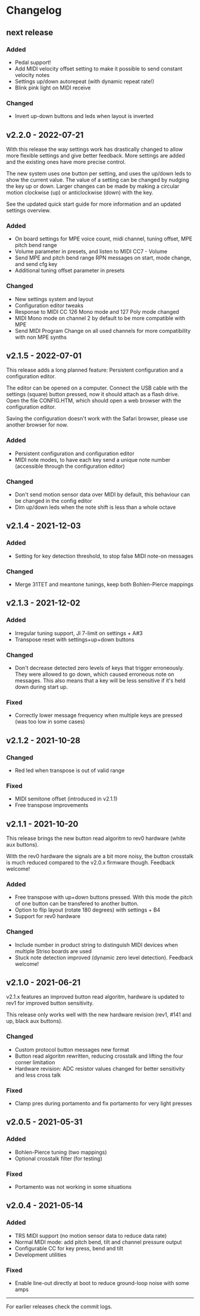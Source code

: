 # Changelog

## next release

### Added
- Pedal support!
- Add MIDI velocity offset setting to make it possible to send constant velocity notes
- Settings up/down autorepeat (with dynamic repeat rate!)
- Blink pink light on MIDI receive

### Changed
- Invert up-down buttons and leds when layout is inverted

## v2.2.0 - 2022-07-21

With this release the way settings work has drastically changed to allow more flexible settings and give better feedback.
More settings are added and the existing ones have more precise control.

The new system uses one button per setting, and uses the up/down leds to show the current value.
The value of a setting can be changed by nudging the key up or down.
Larger changes can be made by making a circular motion clockwise (up) or anticlockwise (down) with the key.

See the updated quick start guide for more information and an updated settings overview.

### Added
- On board settings for MPE voice count, midi channel, tuning offset, MPE pitch bend range
- Volume parameter in presets, and listen to MIDI CC7 - Volume
- Send MPE and pitch bend range RPN messages on start, mode change, and send cfg key
- Additional tuning offset parameter in presets

### Changed
- New settings system and layout
- Configuration editor tweaks
- Response to MIDI CC 126 Mono mode and 127 Poly mode changed
- MIDI Mono mode on channel 2 by default to be more compatible with MPE
- Send MIDI Program Change on all used channels for more compatibility with non MPE synths

## v2.1.5 - 2022-07-01

This release adds a long planned feature: Persistent configuration and a configuration editor.

The editor can be opened on a computer. Connect the USB cable with the settings (square) button pressed, now it should attach as a flash drive. Open the file CONFIG.HTM, which should open a web browser with the configuration editor.

Saving the configuration doesn't work with the Safari browser, please use another browser for now.

### Added
- Persistent configuration and configuration editor
- MIDI note modes, to have each key send a unique note number (accessible through the configuration editor)

### Changed
- Don't send motion sensor data over MIDI by default, this behaviour can be changed in the config editor
- Dim up/down leds when the note shift is less than a whole octave

## v2.1.4 - 2021-12-03

### Added
- Setting for key detection threshold, to stop false MIDI note-on messages

### Changed
- Merge 31TET and meantone tunings, keep both Bohlen-Pierce mappings

## v2.1.3 - 2021-12-02

### Added
- Irregular tuning support, JI 7-limit on settings + A#3
- Transpose reset with settings+up+down buttons

### Changed
- Don't decrease detected zero levels of keys that trigger erroneously.
  They were allowed to go down, which caused erroneous note on messages.
  This also means that a key will be less sensitive if it's held down during start up.

### Fixed
- Correctly lower message frequency when multiple keys are pressed (was too low in some cases)

## v2.1.2 - 2021-10-28

### Changed
- Red led when transpose is out of valid range

### Fixed
- MIDI semitone offset (introduced in v2.1.1)
- Free transpose improvements

## v2.1.1 - 2021-10-20

This release brings the new button read algoritm to rev0 hardware (white aux buttons).

With the rev0 hardware the signals are a bit more noisy, the button crosstalk
is much reduced compared to the v2.0.x firmware though. Feedback welcome!

### Added
- Free transpose with up+down buttons pressed. With this mode the pitch of one button can be transfered to another button.
- Option to flip layout (rotate 180 degrees) with settings + B4
- Support for rev0 hardware

### Changed
- Include number in product string to distinguish MIDI devices when multiple Striso boards are used
- Stuck note detection improved (dynamic zero level detection). Feedback welcome!

## v2.1.0 - 2021-06-21

v2.1.x features an improved button read algoritm, hardware is updated to rev1 for improved button sensitivity.

This release only works well with the new hardware revision (rev1, #141 and up, black aux buttons).

### Changed
- Custom protocol button messages new format
- Button read algoritm rewritten, reducing crosstalk and lifting the four corner limitation
- Hardware revision: ADC resistor values changed for better sensitivity and less cross talk

### Fixed
- Clamp pres during portamento and fix portamento for very light presses

## v2.0.5 - 2021-05-31

### Added
- Bohlen-Pierce tuning (two mappings)
- Optional crosstalk filter (for testing)

### Fixed
- Portamento was not working in some situations

## v2.0.4 - 2021-05-14

### Added
- TRS MIDI support (no motion sensor data to reduce data rate)
- Normal MIDI mode: add pitch bend, tilt and channel pressure output
- Configurable CC for key press, bend and tilt
- Development utilities

### Fixed
- Enable line-out directly at boot to reduce ground-loop noise with some amps

---

For earlier releases check the commit logs.
